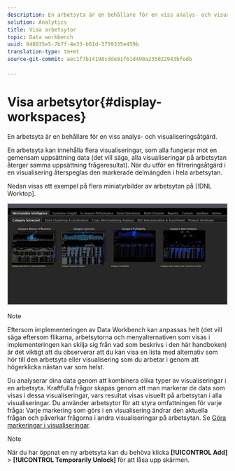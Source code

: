 ```yaml
---
description: En arbetsyta är en behållare för en viss analys- och visualiseringsåtgärd.
solution: Analytics
title: Visa arbetsytor
topic: Data workbench
uuid: 848035e5-7b7f-4e33-b61d-3759335e459b
translation-type: tm+mt
source-git-commit: aec1f7b14198cdde91f61d490a235022943bfedb

---
```



# Visa arbetsytor{#display-workspaces}

En arbetsyta är en behållare för en viss analys- och visualiseringsåtgärd.

En arbetsyta kan innehålla flera visualiseringar, som alla fungerar mot en gemensam uppsättning data (det vill säga, alla visualiseringar på arbetsytan återger samma uppsättning frågeresultat). När du utför en filtreringsåtgärd i en visualisering återspeglas den markerade delmängden i hela arbetsytan.

Nedan visas ett exempel på flera miniatyrbilder av arbetsytan på [!DNL Worktop].

![](assets/client-wksp.png)

>[!NOTE]
>
>Eftersom implementeringen av Data Workbench kan anpassas helt (det vill säga eftersom flikarna, arbetsytorna och menyalternativen som visas i implementeringen kan skilja sig från vad som beskrivs i den här handboken) är det viktigt att du observerar att du kan visa en lista med alternativ som hör till den arbetsyta eller visualisering som du arbetar i genom att högerklicka nästan var som helst.

Du analyserar dina data genom att kombinera olika typer av visualiseringar i en arbetsyta. Kraftfulla frågor skapas genom att man markerar de data som visas i dessa visualiseringar, vars resultat visas visuellt på arbetsytan i alla visualiseringar. Du använder arbetsytor för att styra omfattningen för varje fråga: Varje markering som görs i en visualisering ändrar den aktuella frågan och påverkar frågorna i andra visualiseringar på arbetsytan. Se [Göra markeringar i visualiseringar](../../../home/c-get-started/c-vis/c-sel-vis/c-sel-vis.md#concept-012870ec22c7476e9afbf3b8b2515746).

>[!NOTE]
>
>När du har öppnat en ny arbetsyta kan du behöva klicka **[!UICONTROL Add]** > **[!UICONTROL Temporarily Unlock]** för att låsa upp skärmen.

